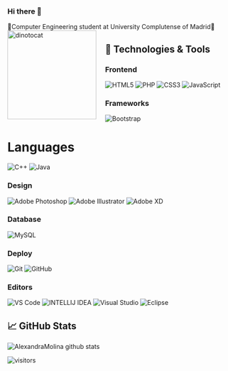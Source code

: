 ### Hi there 🔭

💬Computer Engineering student at University Complutense of Madrid💬
<br>
<img src="https://i.pinimg.com/originals/ea/d5/fe/ead5fe2465ac150d95a9fa896bba3a6d.jpg" alt="dinotocat" style="float: left; margin-right: 20px;" width="200px" />

<!--
**AlexandraMolina/AlexandraMolina** is a ✨ _special_ ✨ repository because its `README.md` (this file) appears on your GitHub profile.

Here are some ideas to get you started:

- 🔭 I’m currently working on ...
- 🌱 I’m currently learning ...
- 👯 I’m looking to collaborate on ...
- 🤔 I’m looking for help with ...
- 💬 Ask me about ...
- 📫 How to reach me: ...
- 😄 Pronouns: ...
- ⚡ Fun fact: ...
-->
## 🔧 Technologies & Tools

### Frontend

![HTML5](https://img.shields.io/badge/-HTML5-%23E44D27?style=flat-square&logo=html5&logoColor=ffffff)
![PHP](https://img.shields.io/badge/-php-%232531?style=flat-square&logo=php&logoColor=ffffff)
![CSS3](https://img.shields.io/badge/-CSS3-%231572B6?style=flat-square&logo=css3)
![JavaScript](https://img.shields.io/badge/-JavaScript-black?style=flat-square&logo=javascript)

### Frameworks

![Bootstrap](https://img.shields.io/badge/-Bootstrap-563D7C?style=flat-square&logo=bootstrap)


# Languages

![C++](https://img.shields.io/badge/-3d3d3d?style=flat&logo=c++&logoColor=white&link=https://github.com/pranjaljain0)
![Java](https://img.shields.io/badge/Java-orange?style=flat&logo=java&logoColor=white&link=https://github.com/pranjaljain0)

### Design

![Adobe Photoshop](http://img.shields.io/badge/-Adobe%20Photoshop-26C9FF?style=flat-square&logo=adobe-photoshop&logoColor=ffffff)
![Adobe Illustrator](http://img.shields.io/badge/-Adobe%20Illustrator-FC8F30?style=flat-square&logo=adobe-illustrator&logoColor=ffffff)
![Adobe XD](http://img.shields.io/badge/-Adobe%20XD-fe61f6?style=flat-square&logo=adobe-XD&logoColor=ffffff)


### Database

![MySQL](https://img.shields.io/badge/-MySQL-black?style=flat-square&logo=mysql)


### Deploy

![Git](https://img.shields.io/badge/-Git-black?style=flat-square&logo=git)
![GitHub](https://img.shields.io/badge/-GitHub-181717?style=flat-square&logo=github)

### Editors

![VS Code](http://img.shields.io/badge/-VS%20Code-007ACC?style=flat-square&logo=visual-studio-code)
![INTELLIJ IDEA](https://img.shields.io/badge/-Intellij%20Idea-000508?style=flat-square&logo=intellij-idea)
![Visual Studio](https://img.shields.io/badge/-Visual%20Studio-90007d?style=flat-square&logo=visual-studio)
![Eclipse](https://img.shields.io/badge/-Eclipse-11000f?style=flat-square&logo=eclipse)


## &#x1f4c8; GitHub Stats


![AlexandraMolina github stats](https://github-readme-stats.vercel.app/api?username=AlexandraMolina&count_private=true&show_icons=true&theme=radical&include_all_commits=true)

![visitors](https://visitor-badge.glitch.me/badge?page_id=AlexandraMolina.AlexandraMolina)

